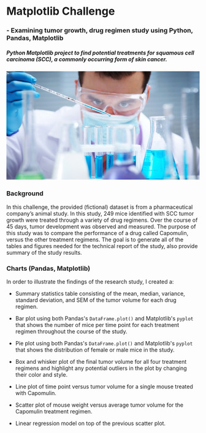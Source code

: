 # Matplotlib Challenge 
### - Examining tumor growth, drug regimen study using Python, Pandas, Matplotlib 

##### Python Matplotlib project to find potential treatments for squamous cell carcinoma (SCC), a commonly occurring form of skin cancer.


![Laboratory](Images/Laboratory.jpg)

### Background

In this challenge, the provided (fictional) dataset is from a pharmaceutical company’s animal study. In this study, 249 mice identified with SCC tumor growth were treated through a variety of drug regimens. Over the course of 45 days, tumor development was observed and measured. The purpose of this study was to compare the performance of a drug called Capomulin, versus the other treatment regimens. The goal is to generate all of the tables and figures needed for the technical report of the study, also provide summary of the study results.



### Charts (Pandas, Matplotlib)

In order to illustrate the findings of the research study, I created a:

* Summary statistics table consisting of the mean, median, variance, standard deviation, and SEM of the tumor volume for each drug regimen.

* Bar plot using both Pandas's `DataFrame.plot()` and Matplotlib's `pyplot` that shows  the number of mice per time point for each treatment regimen throughout the course of the study.

* Pie plot using both Pandas's `DataFrame.plot()` and Matplotlib's `pyplot` that shows the distribution of female or male mice in the study.

* Box and whisker plot of the final tumor volume for all four treatment regimens and highlight any potential outliers in the plot by changing their color and style.

* Line plot of time point versus tumor volume for a single mouse treated with Capomulin.

* Scatter plot of mouse weight versus average tumor volume for the Capomulin treatment regimen.

* Linear regression model on top of the previous scatter plot.



